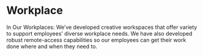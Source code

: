 # Workplace 

In Our Workplaces: We’ve developed creative workspaces that offer variety to support employees’ diverse workplace needs. We have also developed robust remote-access capabilities so our employees can get their work done where and when they need to.
